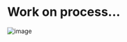 # Work on process...
![image](https://github.com/namelf1/quanlytrungtamtiengngoaingu/assets/124643678/2b662f53-a988-4f43-8e31-51575f7f2a75)
